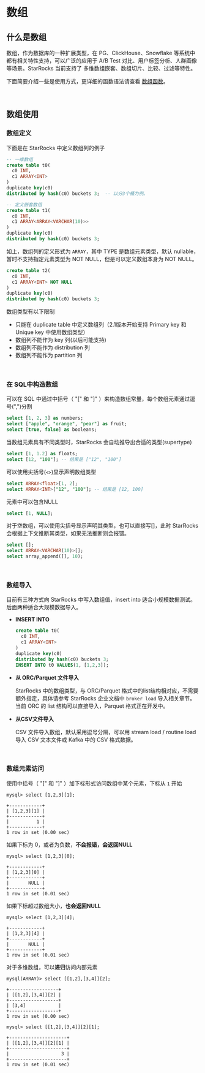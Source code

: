 # 数组

## 什么是数组

数组，作为数据库的一种扩展类型，在 PG、ClickHouse、Snowflake 等系统中都有相关特性支持，可以广泛的应用于 A/B Test 对比、用户标签分析、人群画像等场景。StarRocks 当前支持了 多维数组嵌套、数组切片、比较、过滤等特性。

下面简要介绍一些是使用方式，更详细的函数语法请查看 [数组函数](../sql-reference/sql-functions/array-functions/array_agg.md)。

<br/>

## 数组使用

### 数组定义

下面是在 StarRocks 中定义数组列的例子

~~~SQL
-- 一维数组
create table t0(
  c0 INT,
  c1 ARRAY<INT>
)
duplicate key(c0)
distributed by hash(c0) buckets 3;  -- 以分3个桶为例。

-- 定义嵌套数组
create table t1(
  c0 INT,
  c1 ARRAY<ARRAY<VARCHAR(10)>>
)
duplicate key(c0)
distributed by hash(c0) buckets 3;
~~~

如上，数组列的定义形式为 `ARRAY`，其中 TYPE 是数组元素类型，默认 nullable，暂时不支持指定元素类型为 NOT NULL，但是可以定义数组本身为 NOT NULL。

~~~SQL
create table t2(
  c0 INT,
  c1 ARRAY<INT> NOT NULL
)
duplicate key(c0)
distributed by hash(c0) buckets 3;
~~~

数组类型有以下限制

* 只能在 duplicate table 中定义数组列（2.1版本开始支持 Primary key 和 Unique key 中使用数组类型）
* 数组列不能作为 key 列(以后可能支持)
* 数组列不能作为 distribution 列
* 数组列不能作为 partition 列

<br/>

### 在 SQL中构造数组

可以在 SQL 中通过中括号（ "[" 和 "]" ）来构造数组常量，每个数组元素通过逗号(",")分割

~~~SQL
select [1, 2, 3] as numbers;
select ["apple", "orange", "pear"] as fruit;
select [true, false] as booleans;
~~~

当数组元素具有不同类型时，StarRocks 会自动推导出合适的类型(supertype)

~~~SQL
select [1, 1.2] as floats;
select [12, "100"]; -- 结果是 ["12", "100"]
~~~

可以使用尖括号(`<>`)显示声明数组类型

~~~SQL
select ARRAY<float>[1, 2];
select ARRAY<INT>["12", "100"]; -- 结果是 [12, 100]
~~~

元素中可以包含NULL

~~~SQL
select [1, NULL];
~~~

对于空数组，可以使用尖括号显示声明其类型，也可以直接写\[\]，此时 StarRocks 会根据上下文推断其类型，如果无法推断则会报错。

~~~SQL
select [];
select ARRAY<VARCHAR(10)>[];
select array_append([], 10);
~~~

<br/>

### 数组导入

目前有三种方式向 StarRocks 中写入数组值，insert into 适合小规模数据测试。后面两种适合大规模数据导入。

* **INSERT INTO**

  ~~~SQL
  create table t0(
    c0 INT,
    c1 ARRAY<INT>
  )
  duplicate key(c0)
  distributed by hash(c0) buckets 3;
  INSERT INTO t0 VALUES(1, [1,2,3]);
  ~~~

* **从 ORC/Parquet 文件导入**

  StarRocks 中的数组类型，与 ORC/Parquet 格式中的list结构相对应，不需要额外指定，具体请参考 StarRocks 企业文档中 `broker load` 导入相关章节。当前 ORC 的 list 结构可以直接导入，Parquet 格式正在开发中。

* **从CSV文件导入**

  CSV 文件导入数组，默认采用逗号分隔，可以用 stream load / routine load 导入 CSV 文本文件或 Kafka 中的 CSV 格式数据。

<br/>

### 数组元素访问

使用中括号（ "[" 和 "]" ）加下标形式访问数组中某个元素，下标从 `1` 开始

~~~Plain Text
mysql> select [1,2,3][1];

+------------+
| [1,2,3][1] |
+------------+
|          1 |
+------------+
1 row in set (0.00 sec)
~~~

如果下标为 0，或者为负数，**不会报错，会返回NULL**

~~~Plain Text
mysql> select [1,2,3][0];

+------------+
| [1,2,3][0] |
+------------+
|       NULL |
+------------+
1 row in set (0.01 sec)
~~~

如果下标超过数组大小，**也会返回NULL**

~~~Plain Text
mysql> select [1,2,3][4];

+------------+
| [1,2,3][4] |
+------------+
|       NULL |
+------------+
1 row in set (0.01 sec)
~~~

对于多维数组，可以**递归**访问内部元素

~~~Plain Text
mysql(ARRAY)> select [[1,2],[3,4]][2];

+------------------+
| [[1,2],[3,4]][2] |
+------------------+
| [3,4]            |
+------------------+
1 row in set (0.00 sec)

mysql> select [[1,2],[3,4]][2][1];

+---------------------+
| [[1,2],[3,4]][2][1] |
+---------------------+
|                   3 |
+---------------------+
1 row in set (0.01 sec)
~~~
